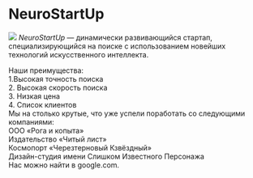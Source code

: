 # NeuroStartUp
![](https://netology-code.github.io/git-homeworks/introduction/assets/logo.png)
*NeuroStartUp* — динамически развивающийся стартап, специализирующийся на поиске с использованием новейших технологий искусственного интеллекта.

Наши преимущества:  
1.Высокая точность поиска  
2. Высокая скорость поискa  
3. Низкая цена  
4. Список клиентов  
Мы на столько крутые, что уже успели поработать со следующими компаниями:  
ООО «Рога и копыта»  
Издательство «Читый лист»  
Космопорт «Черезтерновый Кзвёздный»  
Дизайн-студия имени Слишком Известного Персонажа  
Нас можно найти в google.com.  